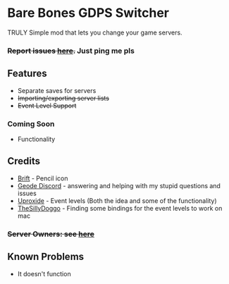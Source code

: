 # Bare Bones GDPS Switcher
TRULY Simple mod that lets you change your game servers.
### ~~Report issues [here](https://github.com/Kingminer7/gdps-switcher/issues).~~ Just ping me pls
## Features
- Separate saves for servers
- ~~Importing/exporting server lists~~
- ~~Event Level Support~~
### Coming Soon
- Functionality
## Credits
- [Brift](https://x.com/BriftXD) - Pencil icon
- [Geode Discord](https://discord.com/geode) - answering and helping with my stupid questions and issues
- [Uproxide](https://x.com/uproxide) - Event levels (Both the idea and some of the functionality)
- [TheSillyDoggo](https://github.com/TheSillyDoggo) - Finding some bindings for the event levels to work on mac
### ~~Server Owners: see [here](https://github.com/Kingminer7/gdps-switcher/blob/main/ServerIntegration.md)~~
## Known Problems
- It doesn't function